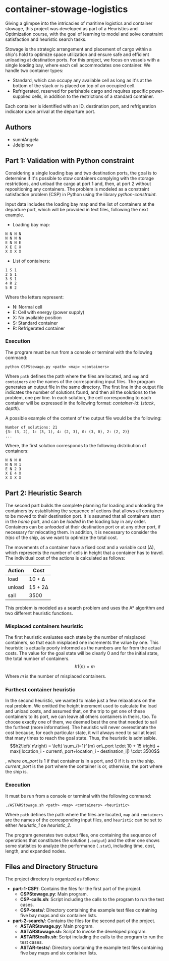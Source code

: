 # container-stowage-logistics
Giving a glimpse into the intricacies of maritime logistics and container stowage, this project was developed as part of a Heuristics and Optimization course, with the goal of learning to model and solve constraint satisfaction and heuristic search tasks.

Stowage is the strategic arrangement and placement of cargo within a ship's hold to optimize space utilization and ensure safe and efficient unloading at destination ports. For this project, we focus on vessels with a single loading bay, where each cell accommodates one container. We handle two container types: 
- Standard, which can occupy any available cell as long as it's at the bottom of the stack or is placed on top of an occupied cell.
- Refrigerated, reserved for perishable cargo and requires specific power-supplied cells, in addition to the restrictions of a standard container. 

Each container is identified with an ID, destination port, and refrigeration indicator upon arrival at the departure port.

## Authors
- sunniAngela
- Jdelpinov

## Part 1: Validation with Python constraint
Considering a single loading bay and two destination ports, the goal is to determine if it's possible to stow containers complying with the storage restrictions, and unload the cargo at port 1 and, then, at port 2 without repositioning any containers. The problem is modeled as a constraint satisfaction problem (CSP) in Python using the library *python-constraint*. 

Input data includes the loading bay map and the list of containers at the departure port, which will be provided in text files, following the next example. 

- Loading bay map:
```console
N N N N
N N N N
E N N E
X E E X
X X X X
```
- List of containers:
```console 
1 S 1
2 S 1
3 S 1
4 R 2
5 R 2 
```

Where the letters represent:
- N: Normal cell
- E: Cell with energy (power supply)
- X: No available position
- S: Standard container
- R: Refrigerated container

### Execution
The program must be run from a console or terminal with the following command:
```console
python CSPStowage.py <path> <map> <containers>
```
Where `path` defines the path where the files are located, and `map` and `containers` are the names of the corresponding input files.
The program generates an output file in the same directory. The first line in the output file indicates the number of solutions found, and then all the solutions to the problem, one per line. In each solution, the cell corresponding to each container will be expressed in the following format: *container-id*: (*stack*, *depth*). 

A possible example of the content of the output file would be the following:
```console
Number of solutions: 21
{3: (3, 2), 1: (3, 1), 4: (2, 3), 0: (3, 0), 2: (2, 2)}
...
```

Where, the first solution corresponds to the following distribution of containers:
```console
N N N 0
N N N 1
E N 2 3
X E 4 X
X X X X 
```

## Part 2: Heuristic Search
The second part builds the complete planning for loading and unloading the containers by establishing the sequence of actions that allows all containers to be moved to their destination port.  It is assumed that all containers start in the *home* port, and can be *loaded* in the loading bay in any order. Containers can be *unloaded* at their destination port or at any other port, if necessary for relocating them. In addition, it is necessary to consider the *trips* of the ship, as we want to optimize the total cost.

The movements of a container have a fixed cost and a variable cost (∆), which represents the number of cells in height that a container has to travel. The individual cost of the actions is calculated as follows:

| Action |   Cost   |
| ------ | ------   |
| load   | 10 + ∆   |
| unload | 15 + 2∆  |
| sail   | 3500     |

This problem is modeled as a search problem and uses the A\* algorithm and two different heuristic functions. 

### Misplaced containers heuristic
The first heuristic evaluates each state by the number of misplaced containers, so that each misplaced one increments the value by one. This heuristic is actually poorly informed as the numbers are far from the actual costs. The value for the goal state will be clearly 0 and for the initial state, the total number of containers. 
$$h1\left( n\right) = m$$

Where 𝑚 is the number of misplaced containers. 

### Furthest container heuristic
In the second heuristic, we wanted to make just a few relaxations on the real problem. We omitted the height increment used to calculate the load and unload costs, and assumed that, on the trip to get one of these containers to its port, we can leave all others containers in theirs, too. To choose exactly one of them, we deemed best the one that needed to sail the furthest (more informative). The heuristic will never overestimate the cost because, for each particular state, it will always need to sail at least that many times to reach the goal state. Thus, the heuristic is admissible.
$$h2\left( n\right) = \left( \sum_{i=1}^{m} on\_port \cdot 10 + 15 \right) + max(|location_i - current\_port+location_i - destination_i|) \cdot 3500$$

, where *on_port* is 1 if that container is in a port, and 0 if it is on the ship. *current_port* is the port where the container is or, otherwise, the port where the ship is.

### Execution
It must be run from a console or terminal with the following command:
```console
./ASTARStowage.sh <path> <map> <containers> <heuristic>
```

Where `path` defines the path where the files are located, `map` and `containers` are the names of the corresponding input files, and `heuristic` can be set to either *heuristic_1* oe *heuristic_2*. 

The program generates two output files, one containing the sequence of operations that constitutes the solution (```.output```) and the other one shows some statistics to analyze the performance (```.stat```), including time, cost, length, and expanded nodes.


## Files and Directory Structure
The project directory is organized as follows:
- **part-1-CSP/**: Contains the files for the first part of the project.
	- **CSPStowage.py**: Main program.
    - **CSP-calls.sh**: Script including the calls to the program to run the test cases.
    - **CSP-tests/**: Directory containing the example test files containing five bay maps and six container lists.
- **part-2-search/**:  Contains the files for the second part of the project.
	- **ASTARStowage.py**: Main program.
    - **ASTARStowage.sh**: Script to invoke the developed program.
	- **ASTARStcalls.sh**: Script including the calls to the program to run the test cases.
    - **ASTAR-tests/**: Directory containing the example test files containing five bay maps and six container lists.
